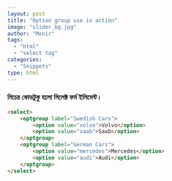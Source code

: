 ```yaml
---
layout: post
title: "Option group use in action"
image: "slider_bg.jpg"
author: "Monir"
tags:
  - "html"
  - "select tag"
categories:
  - "Snippets"
type: html  
---
```


### নিচের কোডটুকু হলো সিলেক্ট ফর্ম ইলিমেন্ট।

```html
<select>
	<optgroup label="Swedish Cars">
		<option value="volvo">Volvo</option>
		<option value="saab">Saab</option>
	</optgroup>
	<optgroup label="German Cars">
		<option value="mercedes">Mercedes</option>
		<option value="audi">Audi</option>
	</optgroup>
</select>
```
